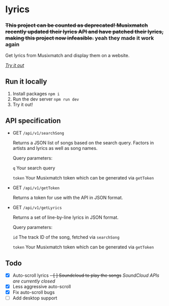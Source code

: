# lyrics

### ~~This project can be counted as deprecated! Musixmatch recently updated their lyrics API and have patched their lyrics, making this project now infeasible.~~ yeah they made it work again

Get lyrics from Musixmatch and display them on a website.

*[Try it out](https://lyrics.okit.works)*

## Run it locally

1. Install packages `npm i`
2. Run the dev server `npm run dev`
3. Try it out!

## API specification

- GET `/api/v1/searchSong`

  Returns a JSON list of songs based on the search query. Factors in artists and lyrics as well as song names.

  Query parameters:

  `q` Your search query

  `token` Your Musixmatch 
  token which can be generated via `getToken`

- GET `/api/v1/getToken`
  
  Returns a token for use with the API in JSON format.

- GET `/api/v1/getLyrics`

  Returns a set of line-by-line lyrics in JSON format.

  Query parameters:

  `id` The track ID of the song, fetched via `searchSong`

  `token` Your Musixmatch token which can be generated via `getToken`

## Todo

- [x] Auto-scroll lyrics
~~- [ ] Soundcloud to play the songs~~ *SoundCloud APIs are currently closed*
- [x] Less aggressive auto-scroll
- [x] Fix auto-scroll bugs
- [ ] Add desktop support